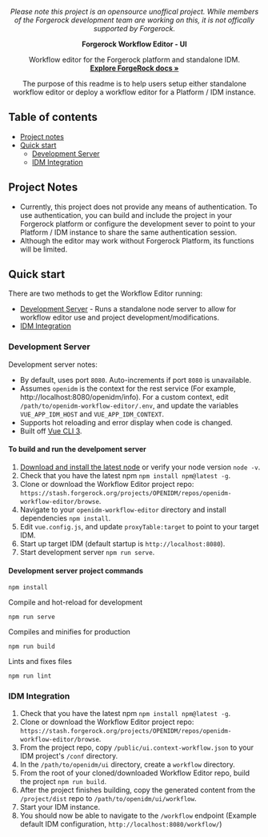 <p align="center">  
  <i>Please note this project is an opensource unoffical project. While members of the Forgerock development team are working on this, it is not offically supported by Forgerock.</i>
</p>
<p align="center">
  <b>Forgerock Workflow Editor - UI</b>
  <p align="center">
    Workflow editor for the Forgerock platform and standalone IDM.
    <br>
    <a href="https://backstage.forgerock.com/docs/"><strong>Explore ForgeRock docs »</strong></a>
  </p>
  <p align="center">
    The purpose of this readme is to help users setup either standalone workflow editor or deploy a workflow editor for a Platform / IDM instance. 
  </p>
</p>

## Table of contents

- [Project notes](#project-notes)
- [Quick start](#quick-start)
  - [Development Server](#dev-server)
  - [IDM Integration](#IDM-integration)

<a name="project-notes"></a>
## Project Notes

- Currently, this project does not provide any means of authentication. To use authentication, you can build and include the project in your Forgerock platform or configure the development sever to point to your Platform / IDM instance to share the same authentication session.
- Although the editor may work without Forgerock Platform, its functions will be limited.

<a name="quick-start"></a>
## Quick start

There are two methods to get the Workflow Editor running:

- [Development Server](#dev-server) - Runs a standalone node server to allow for workflow editor use and project development/modifications.
- [IDM Integration](#idm-integration)

<a name="dev-server"></a>
### Development Server

Development server notes:
- By default, uses port `8080`. Auto-increments if port `8080` is unavailable.
- Assumes `openidm` is the context for the rest service (For example, http://localhost:8080/openidm/info). For a custom context, edit `/path/to/openidm-workflow-editor/.env`, and update the variables `VUE_APP_IDM_HOST` and `VUE_APP_IDM_CONTEXT`.
- Supports hot reloading and error display when code is changed.
- Built off [Vue CLI 3](https://cli.vuejs.org/config/).

#### To build and run the develpoment server

1. [Download and install the latest node](https://nodejs.org/en/download/) or verify your node version `node -v`.
1. Check that you have the latest npm `npm install npm@latest -g`.
1. Clone or download the Workflow Editor project repo: `https://stash.forgerock.org/projects/OPENIDM/repos/openidm-workflow-editor/browse`.
1. Navigate to your `openidm-workflow-editor` directory and install dependencies `npm install`.
1. Edit `vue.config.js`, and update `proxyTable:target` to point to your target IDM.
1. Start up target IDM (default startup is `http://localhost:8080`).
1. Start development server `npm run serve`.

#### Development server project commands
```
npm install
```
Compile and hot-reload for development
```
npm run serve
```
Compiles and minifies for production
```
npm run build
```
Lints and fixes files
```
npm run lint
```

<a name="idm-integration"></a>
### IDM Integration

1. Check that you have the latest npm `npm install npm@latest -g`.
1. Clone or download the Workflow Editor project repo: `https://stash.forgerock.org/projects/OPENIDM/repos/openidm-workflow-editor/browse`.
1. From the project repo, copy `/public/ui.context-workflow.json` to your IDM project's `/conf` directory. 
1. In the `/path/to/openidm/ui` directory, create a `workflow` directory.
1. From the root of your cloned/downloaded Workflow Editor repo, build the project `npm run build`.
1. After the project finishes building, copy the generated content from the `/project/dist` repo to `/path/to/openidm/ui/workflow`.
1. Start your IDM instance.
1. You should now be able to navigate to the `/workflow` endpoint (Example default IDM configuration, `http://localhost:8080/workflow/`)